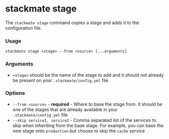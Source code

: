 # stackmate stage

The `stackmate stage` command copies a stage and adds it to the configuration file.

### Usage

```
stackmate stage <stage> --from <source> [...arguments]
```

### Arguments

* `<stage>` should be the name of the stage to add and it should not already be present on your `.stackmate/config.yml` file

### Options

* `--from <source>` - **required** - Where to base the stage from. It should be one of the stages that are already available in your `.stackmate/config.yml` file
* `--skip service1, service2` - Comma separated list of the services to skip when inheriting from the base stage. For example, you can base the new stage onto `production` but choose to skip the `cache` service
